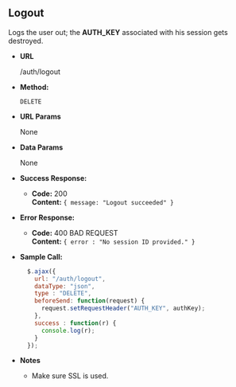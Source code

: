 **Logout**
----
  Logs the user out; the **AUTH_KEY** associated with his session gets destroyed.

* **URL**

  /auth/logout

* **Method:**

  `DELETE`
  
* **URL Params**

  None

* **Data Params**

  None

* **Success Response:**

  * **Code:** 200 <br />
    **Content:** `{ message: "Logout succeeded" }`
 
* **Error Response:**

  * **Code:** 400 BAD REQUEST <br />
    **Content:** `{ error : "No session ID provided." }`

* **Sample Call:**

  ```javascript
    $.ajax({
      url: "/auth/logout",
      dataType: "json",
      type : "DELETE",
      beforeSend: function(request) {
        request.setRequestHeader("AUTH_KEY", authKey);
      },
      success : function(r) {
        console.log(r);
      }
    });
  ```

* **Notes**

  * Make sure SSL is used.
